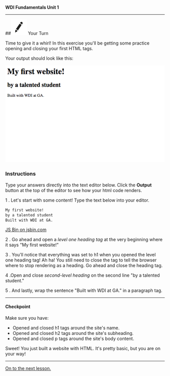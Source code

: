 **WDI Fundamentals Unit 1**

---

##![Your Turn](../assets/exercise.png) Your Turn

Time to give it a whirl! In this exercise you'll be getting some practice opening and closing your first HTML tags.


Your output should look like this:

![](../assets/elkwebdesign/tags.png)



### Instructions

Type your answers directly into the text editor below. Click the **Output** button at the top of the editor to see how your html code renders.

1 . Let's start with some content! Type the text below into your editor.

```
My first website!
by a talented student
Built with WDI at GA.
```

<a class="jsbin-embed" href="http://jsbin.com/zevojec/embed?html&height=600px">JS Bin on jsbin.com</a><script src="http://static.jsbin.com/js/embed.min.js?3.35.11"></script>

2 .  Go ahead and open a *level one heading tag* at the very beginning where it says "My first website!"

3 . You'll notice that everything was set to h1 when you opened the level one heading tag! Ah ha! You still need to close the tag to tell the browser where to stop rendering as a heading. Go ahead and close the heading tag.

4 .Open and close *second-level heading* on the second line "by a talented student."

5 . And lastly, wrap the sentence "Built with WDI at GA." in a paragraph tag.


---



#### Checkpoint

Make sure you have:
- Opened and closed h1 tags around the site's name.
- Opened and closed h2 tags around the site's subheading.
- Opened and closed p tags around the site's body content.


Sweet! You just built a website with HTML. It's pretty basic, but you are on your way!

----
[On to the next lesson.](06_lesson.md)
